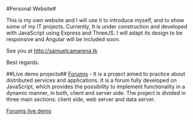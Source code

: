 #Personal Website#

This is my own website and I will use it to introduce myself, and to show some of my IT projects. Currently, It is under construction and developed with JavaScript using Express and ThreeJS. I will adapt its design to be responsive and Angular will be included soon.  

See you at http://samuelcamarena.tk  

Best regards.

##Live demo projects##
[Forumjs](https://github.com/samuelcamarena/forumjs) - It is a project aimed to practice about distributed services and applications. It is a forum fully developed on JavaScript, which provides the possibility to implement functionality in a dynamic manner, in both, client and server side. The project is divided in three main sections: client side, web server and data server.  

[Forumjs live demo](http://website-samuelcamarena.herokuapp.com/forumjs/)

